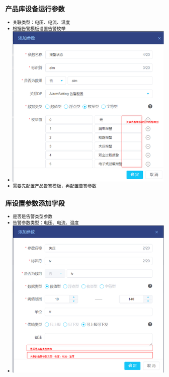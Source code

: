 

## 产品库设备运行参数

* 关联类型：电压、电流、温度
* 根据告警模板设置告警枚举
* ![image-20210803100834886](../../image/alarm/image-20210803100834886.png)
* 需要先配置产品告警模板，再配置告警参数

## 库设置参数添加字段

* 是否是告警类型参数
* 告警参数类型：电压、电流、温度
* ![image-20210803101159925](../../image/alarm/image-20210803101159925.png)

